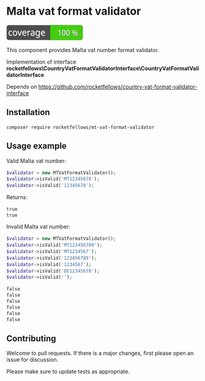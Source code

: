 # Malta vat format validator

![Code Coverage Badge](./badge.svg)

This component provides Malta vat number format validator.

Implementation of interface **rocketfellows\CountryVatFormatValidatorInterface\CountryVatFormatValidatorInterface**

Depends on https://github.com/rocketfellows/country-vat-format-validator-interface

## Installation

```shell
composer require rocketfellows/mt-vat-format-validator
```

## Usage example

Valid Malta vat number:

```php
$validator = new MTVatFormatValidator();
$validator->isValid('MT12345678');
$validator->isValid('12345678');
```

Returns:

```shell
true
true
```

Invalid Malta vat number:

```php
$validator = new MTVatFormatValidator();
$validator->isValid('MT123456789');
$validator->isValid('MT1234567');
$validator->isValid('123456789');
$validator->isValid('1234567');
$validator->isValid('DE12345678');
$validator->isValid('');
```

```shell
false
false
false
false
false
false
```

## Contributing

Welcome to pull requests. If there is a major changes, first please open an issue for discussion.

Please make sure to update tests as appropriate.
